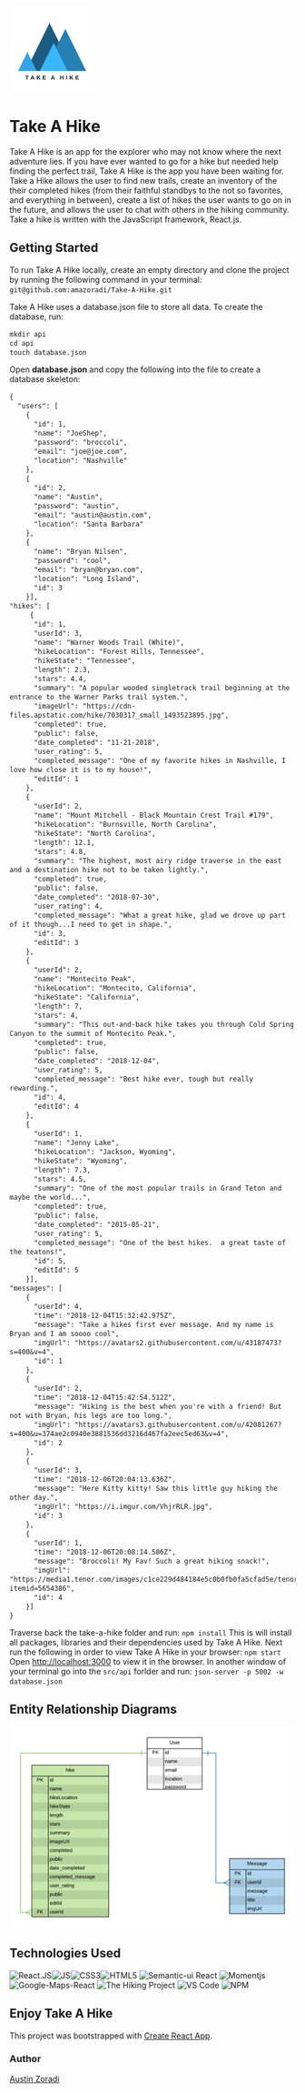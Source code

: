 <img src="src/img/Take-a-Hike-Logo.png" alt="Take a Hike" width=150 >

# Take A Hike

Take A Hike is an app for the explorer who may not know where the next adventure lies. If you have ever wanted to go for a hike but needed help finding the perfect trail, Take A Hike is the app you have been waiting for. Take a Hike allows the user to find new trails, create an inventory of the their completed hikes (from their faithful standbys to the not so favorites, and everything in between), create a list of hikes the user wants to go on in the future,  and allows the user to chat with others in the hiking community.
Take a hike is written with the JavaScript framework, React.js.

## Getting Started
To run Take A Hike locally, create an empty directory and clone the project by running the following command in your terminal: ``` git@github.com:amazoradi/Take-A-Hike.git```

Take A Hike uses a database.json file to store all data. To create the database, run:
```
mkdir api
cd api
touch database.json
```
Open **database.json** and copy the following into the file to create a database skeleton:
```
{
  "users": [
    {
      "id": 1,
      "name": "JoeShep",
      "password": "broccoli",
      "email": "joe@joe.com",
      "location": "Nashville"
    },
    {
      "id": 2,
      "name": "Austin",
      "password": "austin",
      "email": "austin@austin.com",
      "location": "Santa Barbara"
    },
    {
      "name": "Bryan Nilsen",
      "password": "cool",
      "email": "bryan@bryan.com",
      "location": "Long Island",
      "id": 3
    }],
"hikes": [
     {
      "id": 1,
      "userId": 3,
      "name": "Warner Woods Trail (White)",
      "hikeLocation": "Forest Hills, Tennessee",
      "hikeState": "Tennessee",
      "length": 2.3,
      "stars": 4.4,
      "summary": "A popular wooded singletrack trail beginning at the entrance to the Warner Parks trail system.",
      "imageUrl": "https://cdn-files.apstatic.com/hike/7030317_small_1493523895.jpg",
      "completed": true,
      "public": false,
      "date_completed": "11-21-2018",
      "user_rating": 5,
      "completed_message": "One of my favorite hikes in Nashville, I love how close it is to my house!",
      "editId": 1
    },
    {
      "userId": 2,
      "name": "Mount Mitchell - Black Mountain Crest Trail #179",
      "hikeLocation": "Burnsville, North Carolina",
      "hikeState": "North Carolina",
      "length": 12.1,
      "stars": 4.8,
      "summary": "The highest, most airy ridge traverse in the east and a destination hike not to be taken lightly.",
      "completed": true,
      "public": false,
      "date_completed": "2018-07-30",
      "user_rating": 4,
      "completed_message": "What a great hike, glad we drove up part of it though...I need to get in shape.",
      "id": 3,
      "editId": 3
    },
    {
      "userId": 2,
      "name": "Montecito Peak",
      "hikeLocation": "Montecito, California",
      "hikeState": "California",
      "length": 7,
      "stars": 4,
      "summary": "This out-and-back hike takes you through Cold Spring Canyon to the summit of Montecito Peak.",
      "completed": true,
      "public": false,
      "date_completed": "2018-12-04",
      "user_rating": 5,
      "completed_message": "Best hike ever, tough but really rewarding.",
      "id": 4,
      "editId": 4
    },
    {
      "userId": 1,
      "name": "Jenny Lake",
      "hikeLocation": "Jackson, Wyoming",
      "hikeState": "Wyoming",
      "length": 7.3,
      "stars": 4.5,
      "summary": "One of the most popular trails in Grand Teton and maybe the world...",
      "completed": true,
      "public": false,
      "date_completed": "2015-05-21",
      "user_rating": 5,
      "completed_message": "One of the best hikes.  a great taste of the teatons!",
      "id": 5,
      "editId": 5
    }],
"messages": [
    {
      "userId": 4,
      "time": "2018-12-04T15:32:42.975Z",
      "message": "Take a hikes first ever message. And my name is Bryan and I am soooo cool",
      "imgUrl": "https://avatars2.githubusercontent.com/u/43187473?s=400&v=4",
      "id": 1
    },
    {
      "userId": 2,
      "time": "2018-12-04T15:42:54.512Z",
      "message": "Hiking is the best when you're with a friend! But not with Bryan, his legs are too long.",
      "imgUrl": "https://avatars3.githubusercontent.com/u/42081267?s=400&u=374ae2c0940e3881536dd3216d467fa2eec5ed63&v=4",
      "id": 2
    },
    {
      "userId": 3,
      "time": "2018-12-06T20:04:13.636Z",
      "message": "Here Kitty kitty! Saw this little guy hiking the other day.",
      "imgUrl": "https://i.imgur.com/VhjrRLR.jpg",
      "id": 3
    },
    {
      "userId": 1,
      "time": "2018-12-06T20:08:14.586Z",
      "message": "Broccoli! My Fav! Such a great hiking snack!",
      "imgUrl": "https://media1.tenor.com/images/c1ce229d484184e5c0b0fb0fa5cfad5e/tenor.gif?itemid=5654386",
      "id": 4
    }]
}
```

Traverse back the take-a-hike folder and run: ```npm install```
This is will install all packages, libraries and their dependencies used by Take A Hike.
Next  run the following in order to view Take A Hike in your browser: ```npm start```
Open [http://localhost:3000]( http://localhost:3000) to view it in the browser.
In another window of your terminal go into the ```src/api``` forlder and run: ```json-server -p 5002 -w database.json```

## Entity Relationship Diagrams
<img src="src/img/Take%20A%20Hike.png" >

## Technologies Used
<img src="https://cdn4.iconfinder.com/data/icons/logos-3/600/React.js_logo-128.png" alt='React.JS' width=100><img src="https://www.schemecolor.com/wp-content/uploads/javascript-logo.png" alt='JS' width=100><img src="http://www.myiconfinder.com/uploads/iconsets/256-256-8b61de4c84033266e15317a6eb9fda2d-css3.png" alt='CSS3' width=100><img src="https://www.w3.org/html/logo/downloads/HTML5_Logo_256.png" alt='HTML5' width=100>
<img src="https://react.semantic-ui.com/logo.png" alt='Semantic-ui React' width=100>
<img src="https://www.bootcdn.cn/assets/img/momentjs.svg?1541408619167" alt='Momentjs' width=100>
<img src="https://www.google.com/images/branding/product/2x/maps_96in128dp.png" alt='Google-Maps-React' width=100>
<img src="https://site-images.similarcdn.com/url?url=https%3A%2F%2Flh3.googleusercontent.com%2FWEcmkSnm_lH7VwRC-r4O1b2bGMeDusyVEBKuDpfFu8lR3TC-Dzd7YP9Uw8YP_zvp4O4%3Dw256&h=6765243021399790723" alt='The Hiking Project' width=100>
<img src="https://dashboard.snapcraft.io/site_media/appmedia/2018/07/code-256px_yXmjUSe.png" alt='VS Code' width=100>
<img src="https://cdn.rawgit.com/npm/logos/31945b5c/npm%20square/n-64.png" alt='NPM' width=100>


## Enjoy Take A Hike 
This project was bootstrapped with [Create React App](https://github.com/facebook/create-react-app).
### Author
[Austin Zoradi](https://github.com/amazoradi)
